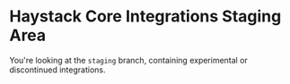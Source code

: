 # Haystack Core Integrations Staging Area

You're looking at the `staging` branch, containing experimental or discontinued integrations.